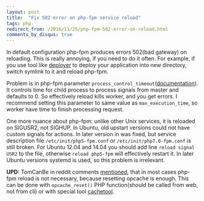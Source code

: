 ```yaml
---
layout: post
title:  "Fix 502 error on php-fpm service reload"
tags: php
redirect_from: /2016/11/25/php-fpm-502-error-on-reload.html
comments_by_disqus: true
---
```


In default configuration php-fpm produces errors 502(bad gateway) on reloading. This is really annoying, if you need to do it often. For example, if you use tool like [deployer](https://deployer.org/) to deploy your application into new directory, switch symlink to it and reload php-fpm.

Problem is in php-fpm parameter `process_control_timeout`([documentation](http://php.net/manual/en/install.fpm.configuration.php)). It controls time for child process to process signals from master and defaults to 0. So effectively reload kills worker, and you get errors. I recommend setting this parameter to same value as `max_execution_time`, so worker have time to finish processing request.

One more nuance about php-fpm: unlike other Unix services, it is reloaded on SIGUSR2, not SIGHUP. In Ubuntu, old upstart versions could not have custom signals for actions. In later version in was fixed, but service description file `/etc/init/php5-fpm.conf` or `/etc/init/php7.0-fpm.conf` is still broken. For Ubuntu 12.04 and 14.04 you should add line `reload signal USR2` to the file, otherwise `reload php5-fpm` will effectively restart it. In later Ubuntu versions systemd is used, so this problem is irrelevant.

**UPD:** TomCanBe in reddit comments [mentioned](https://www.reddit.com/r/PHP/comments/59af8b/fix_502_error_on_phpfpm_service_reload/d96zrpy/), that in most cases php-fpm reload is not necessary, because resetting opcache is enough. This can be done with `opcache_reset()` PHP function(should be called from web, not from cli) or with special tool [cachetool](http://gordalina.github.io/cachetool).

